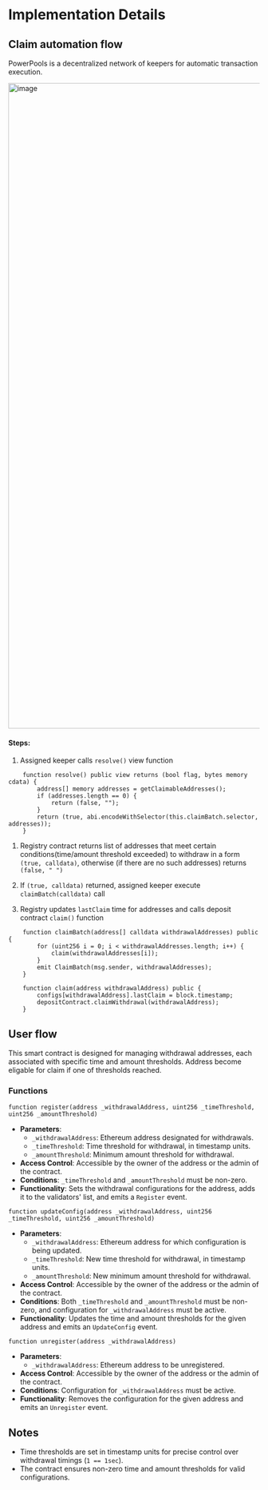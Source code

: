 # Implementation Details
## Claim automation flow
PowerPools is a decentralized network of keepers for automatic transaction execution.

<img width="1292" alt="image" src="https://github.com/gnosischain/autoclaim-registry/assets/59182467/cd04b7e7-4448-4a9e-a719-e0dd2075de53">

#### Steps:
1. Assigned keeper calls `resolve()` view function
```solidity
    function resolve() public view returns (bool flag, bytes memory cdata) {
        address[] memory addresses = getClaimableAddresses();
        if (addresses.length == 0) {
            return (false, "");
        }
        return (true, abi.encodeWithSelector(this.claimBatch.selector, addresses));
    }
```

1. Registry contract returns list of addresses that meet certain conditions(time/amount threshold exceeded) to withdraw in a form `(true, calldata)`, otherwise (if there are no such addresses) returns `(false, " ")`

2. If `(true, calldata)` returned, assigned keeper execute `claimBatch(calldata)` call

3. Registry updates `lastClaim` time for addresses and calls deposit contract `claim()` function
```solidity
    function claimBatch(address[] calldata withdrawalAddresses) public {
        for (uint256 i = 0; i < withdrawalAddresses.length; i++) {
            claim(withdrawalAddresses[i]);
        }
        emit ClaimBatch(msg.sender, withdrawalAddresses);
    }

    function claim(address withdrawalAddress) public {
        configs[withdrawalAddress].lastClaim = block.timestamp;
        depositContract.claimWithdrawal(withdrawalAddress);
    }
```

## User flow

This smart contract is designed for managing withdrawal addresses, each associated with specific time and amount thresholds.
Address become eligable for claim if one of thresholds reached.

### Functions

```solidity
function register(address _withdrawalAddress, uint256 _timeThreshold, uint256 _amountThreshold)
```

- **Parameters**:
  - `_withdrawalAddress`: Ethereum address designated for withdrawals.
  - `_timeThreshold`: Time threshold for withdrawal, in timestamp units.
  - `_amountThreshold`: Minimum amount threshold for withdrawal.
- **Access Control**: Accessible by the owner of the address or  the admin of the contract.
- **Conditions**: `_timeThreshold` and `_amountThreshold` must be non-zero.
- **Functionality**: Sets the withdrawal configurations for the address, adds it to the validators' list, and emits a `Register` event.

```solidity
function updateConfig(address _withdrawalAddress, uint256 _timeThreshold, uint256 _amountThreshold)
```

- **Parameters**:
  - `_withdrawalAddress`: Ethereum address for which configuration is being updated.
  - `_timeThreshold`: New time threshold for withdrawal, in timestamp units.
  - `_amountThreshold`: New minimum amount threshold for withdrawal.
- **Access Control**: Accessible by the owner of the address or  the admin of the contract.
- **Conditions**: Both `_timeThreshold` and `_amountThreshold` must be non-zero, and configuration for `_withdrawalAddress` must be active.
- **Functionality**: Updates the time and amount thresholds for the given address and emits an `UpdateConfig` event.


```solidity
function unregister(address _withdrawalAddress)
```

- **Parameters**:
  - `_withdrawalAddress`: Ethereum address to be unregistered.
- **Access Control**: Accessible by the owner of the address or  the admin of the contract.
- **Conditions**: Configuration for `_withdrawalAddress` must be active.
- **Functionality**: Removes the configuration for the given address and emits an `Unregister` event.

## Notes

- Time thresholds are set in timestamp units for precise control over withdrawal timings (`1 == 1sec`).
- The contract ensures non-zero time and amount thresholds for valid configurations.

